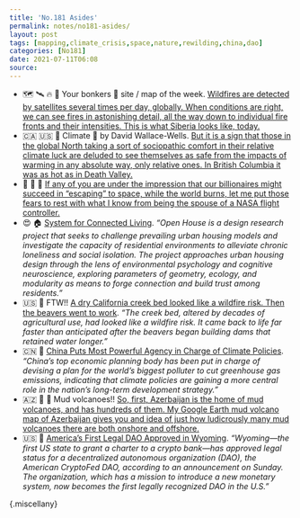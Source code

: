 ```yaml
---
title: 'No.181 Asides'
permalink: notes/no181-asides/
layout: post
tags: [mapping,climate_crisis,space,nature,rewilding,china,dao]
categories: [No181]
date: 2021-07-11T06:08
source: 
---
```

- 🗺 🛰 🔥 🎥 Your bonkers 🤯 site / map of the week. [Wildfires are detected by satellites several times per day, globally. When conditions are right, we can see fires in astonishing detail, all the way down to individual fire fronts and their intensities. This is what Siberia looks like, today.](https://twitter.com/cambecc/status/1412061737969360899?s=12)
- 🇨🇦 🇺🇸 🥵 Climate 🧵 by David Wallace-Wells. [But it is a sign that those in the global North taking a sort of sociopathic comfort in their relative climate luck are deluded to see themselves as safe from the impacts of warming in any absolute way, only relative ones. In British Columbia it was as hot as in Death Valley.](https://twitter.com/dwallacewells/status/1411028681552769029)
- 🚀 🤑 🧵 [If any of you are under the impression that our billionaires might succeed in “escaping” to space, while the world burns, let me put those fears to rest with what I know from being the spouse of a NASA flight controller.](https://twitter.com/sim_kern/status/1411304471934685184)
- 😍 🏠 [System for Connected Living](https://www.framlab.com/openhouse). *“Open House is a design research project that seeks to challenge prevailing urban housing models and investigate the capacity of residential environments to alleviate chronic loneliness and social isolation. The project approaches urban housing design through the lens of environmental psychology and cognitive neuroscience, exploring parameters of geometry, ecology, and modularity as means to forge connection and build trust among residents.”*
- 🇺🇸 🦫 FTW!! [A dry California creek bed looked like a wildfire risk. Then the beavers went to work](https://www.sacbee.com/news/local/article252187473.html). *“The creek bed, altered by decades of agricultural use, had looked like a wildfire risk. It came back to life far faster than anticipated after the beavers began building dams that retained water longer.”*
- 🇨🇳 🌳 [China Puts Most Powerful Agency in Charge of Climate Policies](https://www.bloomberg.com/news/articles/2021-07-06/china-puts-most-powerful-agency-in-charge-of-climate-policies?utm_content=business&utm_campaign=socialflow-organic&utm_source=twitter&cmpid=socialflow-twitter-business&utm_medium=social). *“China’s top economic planning body has been put in charge of devising a plan for the world’s biggest polluter to cut greenhouse gas emissions, indicating that climate policies are gaining a more central role in the nation’s long-term development strategy.”*
- 🇦🇿 🌋 🧵 Mud volcanoes!! [So, first, Azerbaijan is the home of mud volcanoes, and has hundreds of them. My Google Earth mud volcano map of Azerbaijan gives you and idea of just how ludicrously many mud volcanoes there are both onshore and offshore.](https://twitter.com/CriticalStress_/status/1411839033395736581)
- 🇺🇸 🤔 [America’s First Legal DAO Approved in Wyoming](https://decrypt.co/75222/americas-first-dao-approved-in-wyoming). *“Wyoming—the first US state to grant a charter to a crypto bank—has approved legal status for a decentralized autonomous organization (DAO), the American CryptoFed DAO, according to an announcement on Sunday. The organization, which has a mission to introduce a new monetary system, now becomes the first legally recognized DAO in the U.S.”*

{.miscellany}
